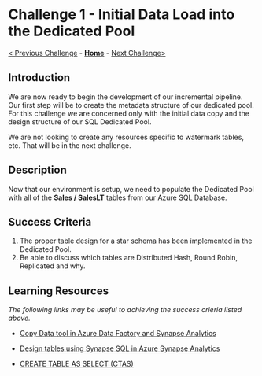 # Challenge 1 - Initial Data Load into the Dedicated Pool

[< Previous Challenge](Challenge-00.md) - **[Home](../README.md)** - [Next Challenge>](Challenge-02.md)

## Introduction

We are now ready to begin the development of our incremental pipeline.  Our first step will be to create the metadata structure of our dedicated pool.  For this challenge we are concerned only with the initial data copy and the design structure of our SQL Dedicated Pool.

We are not looking to create any resources specific to watermark tables, etc.  That will be in the next challenge.

## Description

Now that our environment is setup, we need to populate the Dedicated Pool with all of the <b>Sales / SalesLT</b> tables from our Azure SQL Database.

## Success Criteria

1. The proper table design for a star schema has been implemented in the Dedicated Pool. 
2. Be able to discuss which tables are Distributed Hash, Round Robin, Replicated and why.

## Learning Resources

*The following links may be useful to achieving the success crieria listed above.*

- [Copy Data tool in Azure Data Factory and Synapse Analytics](https://docs.microsoft.com/en-us/azure/data-factory/copy-data-tool?tabs=data-factory)

- [Design tables using Synapse SQL in Azure Synapse Analytics](https://docs.microsoft.com/en-us/azure/synapse-analytics/sql/develop-tables-overview)

- [CREATE TABLE AS SELECT (CTAS)](https://docs.microsoft.com/en-us/azure/synapse-analytics/sql-data-warehouse/sql-data-warehouse-develop-ctas)


